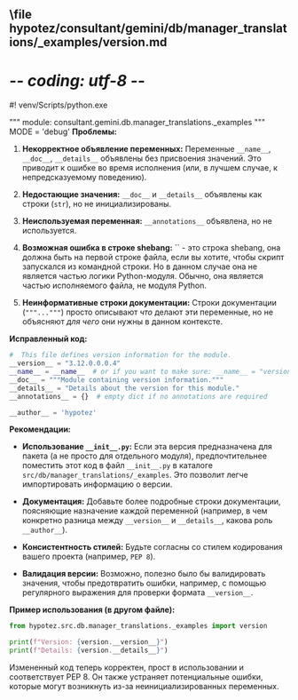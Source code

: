 ## \file hypotez/consultant/gemini/db/manager_translations/_examples/version.md
# -*- coding: utf-8 -*-
#! venv/Scripts/python.exe

""" module: consultant.gemini.db.manager_translations._examples """
MODE = 'debug'
**Проблемы:**

1. **Некорректное объявление переменных:**  Переменные `__name__`, `__doc__`, `__details__` объявлены без присвоения значений.  Это приводит к ошибке во время исполнения (или, в лучшем случае, к непредсказуемому поведению).

2. **Недостающие значения:** `__doc__` и `__details__` объявлены как строки (`str`), но не инициализированы.


3. **Неиспользуемая переменная:** `__annotations__` объявлена, но не используется.

4. **Возможная ошибка в строке shebang:**  `` - это строка shebang, она должна быть на первой строке файла, если вы хотите, чтобы скрипт запускался из командной строки.  Но в данном случае она не является частью логики Python-модуля. Обычно, она является частью исполняемого файла, не модуля Python.  

5. **Неинформативные строки документации:**  Строки документации (`"""..."""`) просто описывают *что* делают эти переменные, но не объясняют *для чего* они нужны в данном контексте.



**Исправленный код:**

```python
#  This file defines version information for the module.
__version__ = "3.12.0.0.0.4"
__name__ = __name__  # or if you want to make sure: __name__ = "version"
__doc__ = """Module containing version information."""
__details__ = "Details about the version for this module."
__annotations__ = {}  # empty dict if no annotations are required

__author__ = 'hypotez'
```

**Рекомендации:**

* **Использование `__init__.py`:** Если эта версия предназначена для пакета (а не просто для отдельного модуля), предпочтительнее поместить этот код в файл `__init__.py` в каталоге `src/db/manager_translations/_examples`. Это позволит легче импортировать информацию о версии.

* **Документация:** Добавьте более подробные строки документации, поясняющие назначение каждой переменной (например, в чем конкретно разница между `__version__` и `__details__`, какова роль `__author__`).

* **Консистентность стилей:** Будьте согласны со стилем кодирования вашего проекта (например, `PEP 8`).

* **Валидация версии:** Возможно, полезно было бы валидировать значения, чтобы предотвратить ошибки, например, с помощью регулярного выражения для проверки формата `__version__`.


**Пример использования (в другом файле):**

```python
from hypotez.src.db.manager_translations._examples import version

print(f"Version: {version.__version__}")
print(f"Details: {version.__details__}")
```


Измененный код теперь корректен, прост в использовании и соответствует PEP 8.  Он также устраняет потенциальные ошибки, которые могут возникнуть из-за неинициализированных переменных.